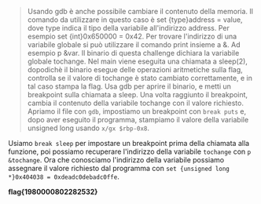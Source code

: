 > Usando gdb è anche possibile cambiare il contenuto della memoria. Il comando da utilizzare in questo caso è set {type}address = value, dove type indica il tipo della variabile all'indirizzo address. Per esempio set {int}0x650000 = 0x42. Per trovare l'indirizzo di una variabile globale si può utilizzare il comando print insieme a &. Ad esempio p &var. Il binario di questa challenge dichiara la variabile globale tochange. Nel main viene eseguita una chiamata a sleep(2), dopodichè il binario esegue delle operazioni aritmetiche sulla flag, controlla se il valore di tochange è stato cambiato correttamente, e in tal caso stampa la flag. Usa gdb per aprire il binario, e metti un breakpoint sulla chiamata a sleep. Una volta raggiunto il breakpoint, cambia il contenuto della variabile tochange con il valore richiesto. Apriamo il file con `gdb`, impostiamo un breakpoint con `break puts` e, dopo aver eseguito il programma, stampiamo il valore della variabile unsigned long usando `x/gx $rbp-0x8`.

Usiamo `break sleep` per impostare un breakpoint prima della chiamata alla funzione, poi possiamo recuperare l'indirizzo della variabile `tochange` con `p &tochange`. Ora che conosciamo l'indirizzo della variabile possiamo assegnare il valore richiesto dal programma con `set {unsigned long *}0x404038 = 0xdeadc0debadc0ffe`.

**flag{1980000802282532}**